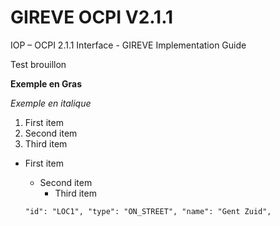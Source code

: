 # GIREVE OCPI V2.1.1
IOP – OCPI 2.1.1 Interface - GIREVE Implementation Guide


Test brouillon 

**Exemple en Gras**

*Exemple en italique*

1. First item
2. Second item
3. Third item

- First item
	- Second item
		- Third item

  `"id": "LOC1",
	"type": "ON_STREET",
	"name": "Gent Zuid",`
